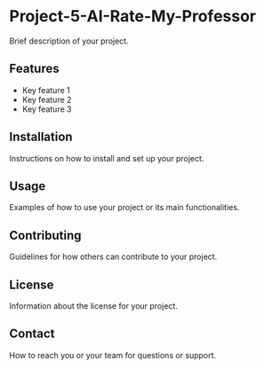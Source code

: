 # Project-5-AI-Rate-My-Professor

Brief description of your project.

## Features

- Key feature 1
- Key feature 2
- Key feature 3

## Installation

Instructions on how to install and set up your project.

## Usage

Examples of how to use your project or its main functionalities.

## Contributing

Guidelines for how others can contribute to your project.

## License

Information about the license for your project.

## Contact

How to reach you or your team for questions or support.
